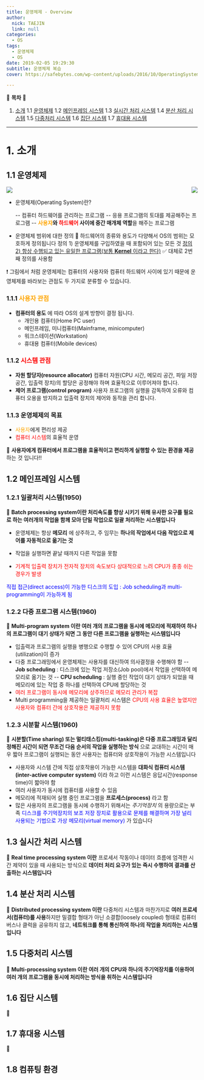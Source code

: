 ```yaml
---
title: 운영체제 - Overview
author:
  nick: TAEJIN
  link: null
categories:
  - OS
tags:
  - 운영체제
  - OS
date: 2019-02-05 19:29:30
subtitle: 운영체제 복습
cover: https://safebytes.com/wp-content/uploads/2016/10/OperatingSystem-min.jpg

---
```




:book: **목차** :book:

1. [소개](#소개)
   1.1 [운영체제](#11-운영체제)
   1.2 [메인프레임 시스템](#12-메인프레임-시스템)
   1.3 [실시간 처리 시스템](#13-실시간-처리-시스템)
   1.4 [분산 처리 시스템](#14-분산-처리-시스템)
   1.5 [다중처리 시스템](#15-다중처리-시스템)
   1.6 [집단 시스템](16-집단-시스템)
   1.7 [휴대용 시스템](17-휴대용-시스템)

------

# 1. 소개

## 1.1 운영체제

<img src="https://www.tutorialspoint.com/operating_system/images/conceptual_view.jpg">

<img style="float:right;" src="https://upload.wikimedia.org/wikipedia/ko/thumb/a/a3/Operating_system_placement_kor.png/200px-Operating_system_placement_kor.png">

- 운영체제(Operating System)란?

  -- 컴퓨터 하드웨어를 관리하는 프로그램
  -- 응용 프로그램의 토대를 제공해주는 프로그램
  -- **<span style="color:orange;">사용자</span>와 <span style="color:red;">하드웨어</span> 사이에 중간 매개체 역할**을 해주는 프로그램

- 운영체제 범위에 대한 정의
  :octopus: 하드웨어의 종류와 용도가 다양해서 OS의 범위는 모호하게 정의됩니다​
  정의 1) 운영체제를 구입하였을 때 포함되어 있는 모든 것
  <u>정의 2) 항상 수행되고 있는 유일한 프로그램(보통 **Kernel** 이라고 한다)</u>
  :white_check_mark: 대체로 2번 째 정의를 사용함



:heavy_exclamation_mark: 그림에서 처럼 운영체제는 컴퓨터의 사용자와 컴퓨터 하드웨어 사이에 있기 때문에 운영체제를 바라보는 관점도 두 가지로 분류할 수 있습니다.

### 1.1.1 <span style="color:orange;">사용자 관점</span>

- **컴퓨터의 용도** 에 따라 OS의 설계 방향이 결정 됩니다.
  - 개인용 컴퓨터(Home PC user)
  - 메인프레임, 미니컴퓨터(Mainframe, minicomputer)
  - 워크스테이션(Workstation)
  - 휴대용 컴퓨터(Mobile devices)

### 1.1.2 <span style="color:red;">시스템 관점</span>

- **자원 할당자(resource allocator)**
  컴퓨터 자원(CPU 시간, 메모리 공간, 파일 저장 공간, 입출력 장치)의 할당은 공정해야 하며 효율적으로 이루어져야 합니다.
- **제어 프로그램(control program)**
  사용자 프로그램의 실행을 감독하여 오류와 컴퓨터 오용을 방지하고 입출력 장치의 제어와 동작을 관리 합니다.



### 1.1.3 운영체제의 목표

- <span style="color:orange;">사용자</span>에게 편리성 제공
- <span style="color:red;">컴퓨터 시스템</span>의 효율적 운영

:octopus: **사용자에게 컴퓨터에서 프로그램을 효율적이고 편리하게 실행할 수 있는 환경을 제공** 하는 것 입니다!!



## 1.2 메인프레임 시스템

### 1.2.1 일괄처리 시스템(1950)

:octopus: **Batch processing system이란 처리속도를 향상 시키기 위해 유사한 요구를 필요로 하는 여러개의 작업을 함께 모아 단일 작업으로 일괄 처리하는 시스템입니다**

- 운영체제는 항상 **메모리** 에 상주하고, 주 임무는 **하나의 작업에서 다음 작업으로 제어를 자동적으로 옮기는 것**

- 작업을 실행하면 끝날 때까지 다른 작업을 못함

- <span style="color:red">기계적 입출력 장치가 전자적 장치의 속도보다 상대적으로 느려 CPU가 종종 쉬는 경우가 발생</span>



<span style="color:blue">직접 접근(direct access)이 가능한 디스크의 도입 : Job scheduling과 multi-programming이 가능하게 됨</span>

### 1.2.2 다중 프로그램 시스템(1960)

:octopus: **Multi-program system 이란 여러 개의 프로그램을 동시에 메모리에 적재하여 하나의 프로그램이 대기 상태가 되면 그 동안 다른 프로그램을 실행하는 시스템입니다**

- 입출력과 프로그램의 실행을 병행으로 수행할 수 있어 CPU의 사용 효율(utilization)이 증가
- 다중 프로그래밍에서 운영체제는 사용자를 대신하여 의사결정을 수행해야 함
  -- **Job scheduling** : 디스크에 있는 작업 저장소(Job pool)에서 작업을 선택하여 메모리로 옮기는 것
  -- **CPU scheduling** : 실행 중인 작업이 대기 상태가 되었을 때 메모리에 있는 작업 중 하나를 선택하여 CPU에 할당하는 것
- <span style="color:red">여러 프로그램이 동시에 메모리에 상주하므로 메모리 관리가 복잡</span>
- Multi programming을 제공하는 일괄처리 시스템은 <span style="color:red">CPU의 사용 효율은 높였지만 사용자와 컴퓨터 간에 상호작용은 제공하지 못함</span>



### 1.2.3 시분할 시스템(1960)

:octopus: **시분할(Time sharing) 또는 멀티태스킹(multi-tasking)은 다중 프로그래밍과 달리 정해진 시간이 되면 무조건 다음 순서의 작업을 실행하는 방식** 으로 교대하는 시간이 매우 짧아 프로그램이 실행되는 동안 사용자는 컴퓨터와 상호작용이 가능한 시스템입니다

- 사용자와 시스템 간에 직접 상호작용이 가능한 시스템을 **대화식 컴퓨터 시스템(inter-active computer system)** 이라 하고 이런 시스템은 응답시간(response time)이 짧아야 함
- 여러 사용자가 동시에 컴퓨터를 사용할 수 있음
- 메모리에 적재되어 실행 중인 프로그램을 **프로세스(process)** 라고 함
- 많은 사용자의 프로그램을 동시에 수행하기 위해서는 *주기억장치* 의 용량으로는 부족
  <span style="color:blue">디스크를 주기억장치의 보조 저장 장치로 활용으로 문제를 해결하며 가장 널리 사용되는 기법으로 가상 메모리(virtual memory)</span> 가 있습니다



## 1.3 실시간 처리 시스템

:octopus: **Real time processing system 이란** 프로세서 작동이나 데이터 흐름에 엄격한 시간 제약이 있을 때 사용되는 방식으로 **데이터 처리 요구가 있는 즉시 수행하여 결과를 산출하는 시스템입니다**



## 1.4 분산 처리 시스템

:octopus: **Distributed processing system 이란** 다중처리 시스템과 마찬가지로 **여러 프로세서(컴퓨터)를 사용**하지만 밀결합 형태가 아닌 소결합(loosely coupled) 형태로 컴퓨터 버스나 클럭을 공유하지 않고, **네트워크를 통해 통신하여 하나의 작업을 처리하는 시스템입니다**



## 1.5 다중처리 시스템

:octopus: **Multi-processing system 이란 여러 개의 CPU와 하나의 주기억장치를 이용하여 여러 개의 프로그램을 동시에 처리하는 방식을 취하는 시스템입니다**



## 1.6 집단 시스템

:octopus:



## 1.7 휴대용 시스템

:octopus:



## 1.8 컴퓨팅 환경
